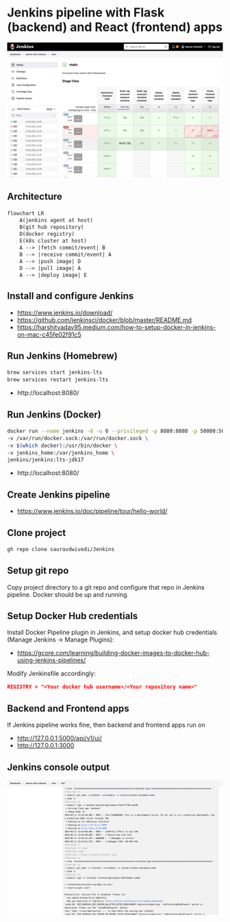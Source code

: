# Jenkins pipeline with Flask (backend) and React (frontend) apps

<img src=pic.PNG alt="Jenkins pipeline">

## Architecture

```mermaid
flowchart LR
    A(jenkins agent at host)
    B(git hub repository)
    D(docker registry)
    E(k8s cluster at host)
    A --> |fetch commit/event| B
    B --> |receive commit/event| A
    A --> |push image| D
    D --> |pull image| A
    A --> |deploy image| E
```

## Install and configure Jenkins

- https://www.jenkins.io/download/
- https://github.com/jenkinsci/docker/blob/master/README.md
- https://harshityadav95.medium.com/how-to-setup-docker-in-jenkins-on-mac-c45fe02f91c5
  
## Run Jenkins (Homebrew)
```bash
brew services start jenkins-lts
brew services restart jenkins-lts
```
- http://localhost:8080/ 

## Run Jenkins (Docker)
```bash
docker run --name jenkins -d -u 0 --privileged -p 8080:8080 -p 50000:50000 --restart=on-failure \
-v /var/run/docker.sock:/var/run/docker.sock \
-v $(which docker):/usr/bin/docker \
-v jenkins_home:/var/jenkins_home \
jenkins/jenkins:lts-jdk17
```
- http://localhost:8080/ 

## Create Jenkins pipeline

- https://www.jenkins.io/doc/pipeline/tour/hello-world/

## Clone project 

```bash
gh repo clone sauravdwivedi/Jenkins
```

## Setup git repo 
Copy project directory to a git repo and configure that repo in Jenkins pipeline. Docker should be up and running.

## Setup Docker Hub credentials

Install Docker Pipeline plugin in Jenkins, and setup docker hub credentials (Manage Jenkins -> Manage Plugins):

- https://gcore.com/learning/building-docker-images-to-docker-hub-using-jenkins-pipelines/

Modify Jenkinsfile accordingly:

```json
REGISTRY = "<Your docker hub username>/<Your repository name>"
```

## Backend and Frontend apps

If Jenkins pipeline works fine, then backend and frontend apps run on

- http://127.0.0.1:5000/api/v1/ui/
- http://127.0.0.1:3000

## Jenkins console output

<img src=log.PNG alt="Jenkins log">